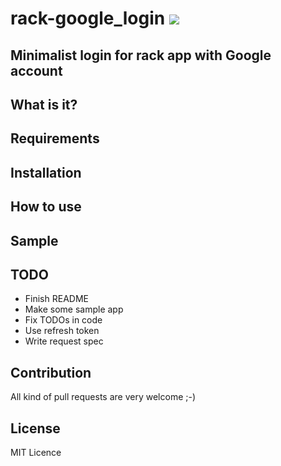 # rack-google_login [<img src="https://secure.travis-ci.org/fujimura/rack-google_login.png"/>](http://travis-ci.org/fujimura/rack-google_login)

## Minimalist login for rack app with Google account

## What is it?

## Requirements

## Installation

## How to use

## Sample

## TODO

* Finish README
* Make some sample app
* Fix TODOs in code
* Use refresh token
* Write request spec

## Contribution

All kind of pull requests are very welcome ;-)

## License

MIT Licence
